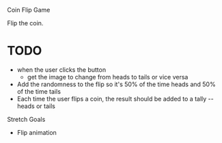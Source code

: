 Coin Flip Game

Flip the coin.

# TODO
- when the user clicks the button 
    - get the image to change from heads to tails or vice versa
- Add the randomness to the flip so it's 50% of the time heads and 50% of the time tails
- Each time the user flips a coin, the result should be added to a tally -- heads or tails

Stretch Goals
- Flip animation 

